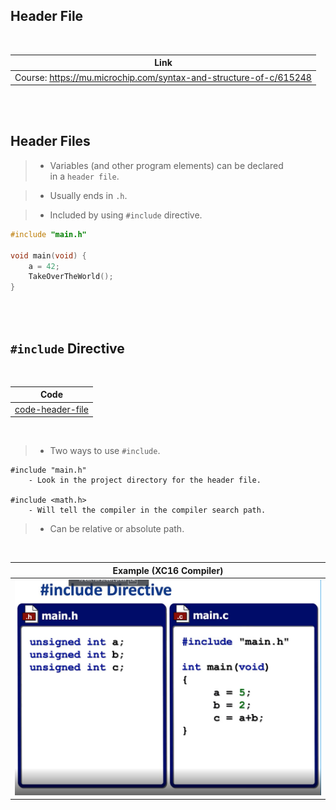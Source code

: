 ## Header File

<br />

| Link |
| ---- |
| Course: https://mu.microchip.com/syntax-and-structure-of-c/615248 |

<br />
<br />


## Header Files

> - Variables (and other program elements) can be declared <br />
    in a `header file`.

> - Usually ends in `.h`.

> - Included by using `#include` directive.

```c
#include "main.h"

void main(void) {
    a = 42;
    TakeOverTheWorld();
}
```

<br />
<br />



## `#include` Directive

<br />

| Code |
| ---- |
| [code-header-file](./code-variables.c) |

<br />

> - Two ways to use `#include`.

```plaintext
#include "main.h"
    - Look in the project directory for the header file.

#include <math.h>
    - Will tell the compiler in the compiler search path.
```

> - Can be relative or absolute path.

<br />

| Example (XC16 Compiler) |
| ----------------------- |
| ![header-file](./images/02-header-file-sample.png) |

<br />

